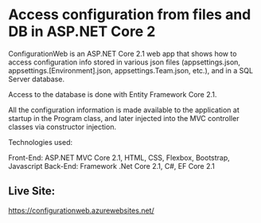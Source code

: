 # Access configuration from files and DB in ASP.NET Core 2

ConfigurationWeb is an ASP.NET Core 2.1 web app that shows how to access configuration info stored in various json files (appsettings.json, appsettings.[Environment].json, appsettings.Team.json, etc.), and in a SQL Server database.

Access to the database is done with Entity Framework Core 2.1.

All the configuration information is made available to the application at startup in the Program class, and later injected into the MVC controller classes via constructor injection.

Technologies used:

Front-End: ASP.NET MVC Core 2.1, HTML, CSS, Flexbox, Bootstrap, Javascript
Back-End: Framework .Net Core 2.1, C#, EF Core 2.1

## Live Site: 
https://configurationweb.azurewebsites.net/
